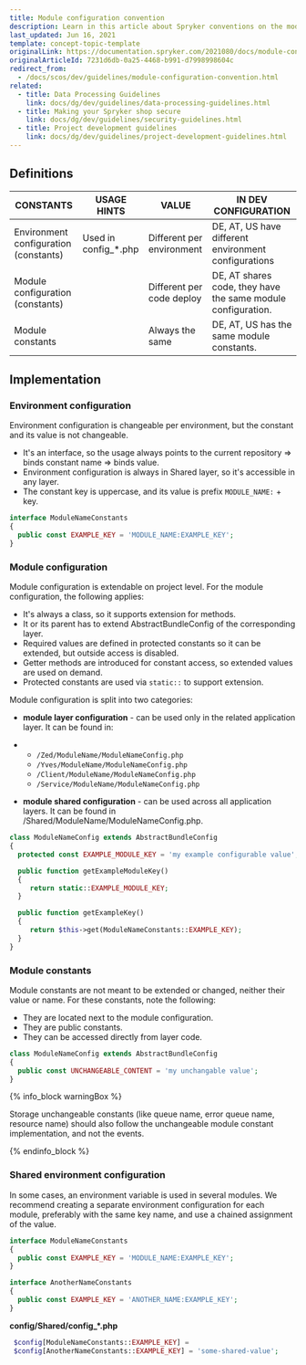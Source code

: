 ```yaml
---
title: Module configuration convention
description: Learn in this article about Spryker conventions on the module configuration for your Spryker based projects
last_updated: Jun 16, 2021
template: concept-topic-template
originalLink: https://documentation.spryker.com/2021080/docs/module-configuration-convention
originalArticleId: 7231d6db-0a25-4468-b991-d7998998604c
redirect_from:
  - /docs/scos/dev/guidelines/module-configuration-convention.html
related:
  - title: Data Processing Guidelines
    link: docs/dg/dev/guidelines/data-processing-guidelines.html
  - title: Making your Spryker shop secure
    link: docs/dg/dev/guidelines/security-guidelines.html
  - title: Project development guidelines
    link: docs/dg/dev/guidelines/project-development-guidelines.html
---
```


## Definitions

| CONSTANTS    | USAGE HINTS   | VALUE     | IN DEV CONFIGURATION    |
| ------------------ | ------------------ | ----------------- | ---------------- |
| Environment configuration (constants) | Used in config_*.php | Different per environment | DE, AT, US have different environment configurations         |
| Module configuration (constants)      |                      | Different per code deploy | DE, AT shares code, they have the same module configuration. |
| Module constants                      |                      | Always the same           | DE, AT, US has the same module constants.                    |

## Implementation

### Environment configuration

Environment configuration is changeable per environment, but the constant and its value is not changeable.

- It's an interface, so the usage always points to the current repository => binds constant name => binds value.
- Environment configuration is always in Shared layer, so it's accessible in any layer.
- The constant key is uppercase, and its value is prefix `MODULE_NAME:` + key.

```php
interface ModuleNameConstants
{
  public const EXAMPLE_KEY = 'MODULE_NAME:EXAMPLE_KEY';
}
```

### Module configuration

Module configuration is extendable on project level. For the module configuration, the following applies:

- It's always a class, so it supports extension for methods.
- It or its parent has to extend AbstractBundleConfig of the corresponding layer.
- Required values are defined in protected constants so it can be extended, but outside access is disabled.
- Getter methods are introduced for constant access, so extended values are used on demand.
- Protected constants are used via `static::` to support extension.

Module configuration is split into two categories:

- **module layer configuration** - can be used only in the related application layer. It can be found in:

- - `/Zed/ModuleName/ModuleNameConfig.php`
  - `/Yves/ModuleName/ModuleNameConfig.php`
  - `/Client/ModuleName/ModuleNameConfig.php`
  - `/Service/ModuleName/ModuleNameConfig.php`

- **module shared configuration** - can be used across all application layers. It can be found in /Shared/ModuleName/ModuleNameConfig.php.

```php
class ModuleNameConfig extends AbstractBundleConfig
{
  protected const EXAMPLE_MODULE_KEY = 'my example configurable value';

  public function getExampleModuleKey()
  {
     return static::EXAMPLE_MODULE_KEY;
  }

  public function getExampleKey()
  {
     return $this->get(ModuleNameConstants::EXAMPLE_KEY);
  }
}
```

### Module constants

Module constants are not meant to be extended or changed, neither their value or name. For these constants, note the following:

- They are located next to the module configuration.
- They are public constants.
- They can be accessed directly from layer code.

```php
class ModuleNameConfig extends AbstractBundleConfig
{
  public const UNCHANGEABLE_CONTENT = 'my unchangable value';
}
```

{% info_block warningBox %}

Storage unchangeable constants (like queue name, error queue name, resource name) should also follow the unchangeable module constant implementation, and not the events.

{% endinfo_block %}

### Shared environment configuration

In some cases, an environment variable is used in several modules. We recommend creating a separate environment configuration for each module, preferably with the same key name, and use a chained assignment of the value.

```php
interface ModuleNameConstants
{
  public const EXAMPLE_KEY = 'MODULE_NAME:EXAMPLE_KEY';
}
```

```php
interface AnotherNameConstants
{
  public const EXAMPLE_KEY = 'ANOTHER_NAME:EXAMPLE_KEY';
}
```

**config/Shared/config_*.php**

```php
 $config[ModuleNameConstants::EXAMPLE_KEY] =
 $config[AnotherNameConstants::EXAMPLE_KEY] = 'some-shared-value';
```
